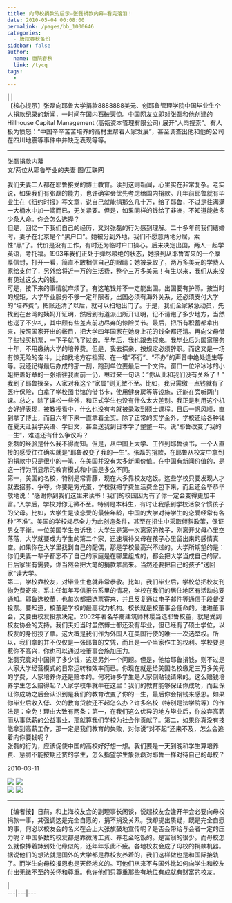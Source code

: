 ```yaml
---
title: 向母校捐款的启示—张磊捐款内幕—看完落泪！
date: 2010-05-04 00:08:00
permalink: /pages/bb_1000646
categories: 
  - 唐院春秋备份
sidebar: false
author: 
  name: 唐院春秋
  link: /tycq
tags: 
  - 
---
```


|  |  
【核心提示】张磊向耶鲁大学捐款8888888美元、创耶鲁管理学院中国毕业生个人捐款纪录的新闻，一时间在国内石破天惊。中国网友立即对张磊和他创建的Hillhouse
Capital Management (高瓴资本管理有限公司)
展开“人肉搜索”。有人极为愤怒：“中国辛辛苦苦培养的高材生帮着人家发展”，甚至调查出他和他的公司在四川地震等事件中并缺乏表现等等。  

* * *

  
张磊捐款内幕  
文/两位从耶鲁毕业的夫妻 图/互联网

  
我们夫妻二人都在耶鲁接受的博士教育。读到这则新闻，心里实在非常复杂。老实说，如果我们有张磊的能力，也许确实会优先考虑给国内捐款。几年前耶鲁就有毕业生在《纽约时报》写文章，说自己就能捐那么几十万，给了耶鲁，不过是往满满一大桶水中加一滴而已，无关紧要。但是，如果同样的钱给了非洲，不知道能救多少条人命。你会怎么选择？  
但是，回忆一下我们自己的经历，又对张磊的行为感到理解。二十多年前我们结婚时，妻子在北京是个“黑户口”。她被分到外地，我们不愿意两地分居，索性“黑”了。代价是没有工作，有时还为临时户口操心。后来决定出国，两人一起学英语，考托福。1993年我们正处于弹尽粮绝的状态，她接到从耶鲁寄来的一个厚厚信封，打开一看，简直不敢相信自己的眼睛：她被录取了，两万多美元的学费人家给支付了，另外给将近一万的生活费，整个三万多美元！有生以来，我们从来没有见过这么大的钱。  
可是，接下来的事情就麻烦了。有这笔钱并不一定能出国。出国要有护照。按当时的规矩，大学毕业服务不够一定年限者，出国必须有海外关系，还必须支付大学的“培养费”，把账还清了以后，就可以扫地出门了。于是，我们全家紧急动员，先找到在台湾的姨妈开证明，然后到街道派出所开证明，记不请跑了多少地方，当然也送了不少礼，其中颇有些差点前功尽弃的惊险关节。最后，把所有积蓄都拿出来，按照国家开出的帐目，把大学四年国家在她身上花的钱全都还清。再向父母借了些钱买机票，一下子就飞了过去。半年后，我也跟去探亲。我毕业后为国家服务十年，不用缴纳大学的培养费。但是，我去探亲，按规定必须辞职。而这又是一场有惊无险的奋斗，比如找地方存档案、在一堆“不行”、“不办”的声音中绝处逢生等等。我还记得最后办成的那一刻，跑到单位要最后一个文件。窗口一位冷冰冰的小姐把盖好章的一张纸往我面前一仍，甩过来一句话：“你从此和我们没有关系了！”  
我到了耶鲁探亲，人家对我这个“家属”则无微不至。比如，我只需缴一点钱就有了医疗保险，白拿了学校图书馆的借书卡，使用健身房等等设施，还能在旁听两门课。总之，除了课松一些外，和正式学生也没有什么太大差别。我正是利用这个机会好好表现，被教授看中，什么也没有考就被录取到硕士课程。日后一帆风顺，直到拿了博士，而且六年下来一直拿着全奖。除了正常的奖学金外，学校还给各种钱在夏天让我学英语、学日文，甚至送我到日本学了整整一年。说“耶鲁改变了我的一生”，难道还有什么争议吗？  
张磊的经验是什么我不得而知。但是，从中国上大学、工作到耶鲁读书，一个人直接的感受往往确实就是“耶鲁改变了我的一生”。张磊的捐款，在耶鲁从校友中拿到的捐款中只是很小的一笔，在美国并没有太多新闻价值。在中国有新闻价值的，是这一行为所显示的教育模式和中国是多么不同。  
第一，美国的名校，特别是常青藤，现在大多靠校友吃饭。这些学校只要发现人才就去招募、争夺。你要是穷光蛋，学校就把学费生活费全包下来，而且还会毕恭毕敬地说：“感谢你到我们这里来读书！我们的校园因为有了你一定会变得更加丰富。”入学后，学校对你无微不至。特别是本科生，有时让我感到学校活象个惯孩子的父母。比如，大学生是谈恋爱的最佳年龄，中国的大学对待学生的恋爱经常有各种“不准”。美国的学校竭尽全力为此创造条件，甚至在招生中采取倾斜政策，保证男女平衡。一位美国学生告诉我：大学生是第一次离家的孩子，刚离开父母心里空落落，大学就要成为学生的第二个家，迅速填补父母在孩子心里留出来的感情真空。如果你在大学里找到自己的配偶，那是学校最高兴不过的。大学所期望的是：你们夫妻一辈子都忘不了自己的家庭是在哪里组成的，都会把大学当成自己的家。日后家里有需要，你当然会把大笔的捐款拿出来。当然还要把自己的孩子“送回家”读大学。  
第二，学校靠校友，对毕业生也就非常恭敬。比如，我们毕业后，学校总把校友刊物免费寄来，系主任每年写信报告系里的情况，学校在我们的居住地区有活动总要通知。耶鲁选校董，也每次都把选票寄来，并且反复通过电子邮件等通信手段督促投票。要知道，校董是学校的最高权力机构。校长就是校董事会任命的。谁进董事会，又要由校友投票决定。2002年著名华裔建筑师林璎当选耶鲁校董，就是受到校友协会的支持。我们夫妇当时虽然博士都还没有毕业，但已经有了硕士学位，以校友的身份投了票。这大概是我们作为外国人在美国行使的唯一一次选举权。所以，我们拿的并不仅仅是一张耶鲁的文凭，而且是一个当家作主的权利。学校要是惹你不高兴，你也可以通过校董事会施加压力。  
张磊究竟对中国捐了多少钱，这是另外一个问题。但是，他给耶鲁捐钱，则不过是人家大学经营模式的日常运转和效率而已。你现在就是给美国名校缴足三万多美元的学费，人家培养你还是赔本的。何况许多学生是人家倒贴钱请来的。这么赔钱培养学生怎么赔得起？人家学校牛就牛在这里：我们的教育能够保证你成功，而且保证你成功之后会认识到是我们的教育改变了你的一生，最后你会捐钱来感恩。如果你毕业后收入低、欠的教育贷款还不起怎么办？许多名校（特别是法学院等）的作法是：全免！理由大致有两条：第一，在我们这么优异的地方毕业后，你放弃高薪而从事低薪的公益事业，那就算我们学校为社会作贡献了。第二，如果你真没有技能拿到高薪工作，那一定是我们教育的失败，对你说“对不起”还来不及，怎么会追着向你要钱呢？  
张磊的行为，应该促使中国的高校好好想一想。我们要是一天到晚和学生算培养费、惩罚不能按期还贷的学生，怎么指望学生象张磊对耶鲁一样对待自己的母校？  
  
2010-03-11  
  

![](http://www.sinovision.net/attachments/2010/03/02/4080937674b8dad5b7fb6d.jpg)
![](http://www.nxycedu.com/Xstd/UploadFiles_1210/200609/20060926175959471.jpg)  
![](http://bestuniversitiesinusa.com/images/university_yale.jpg)
![](http://www.austarstudy.com/Admin/uping/200997171323耶鲁大学3.jpg)  
  

* * *

  
【编者按】日前，和上海校友会的副理事长闲谈，说起校友会逢开年会必要向母校捐款一事，其强调这是完全自愿的，捐不捐没关系。我却提出质疑，既是完全自愿的事，何必以校友会的名义在会上大张旗鼓地宣传呢？是否会带给与会者一定的压力呢？中国多数的校友都是靠微薄工资、养老金吃饭的。是富翁的很少。而母校怎么就像捧着鉢到处化缘似的，还年年乐此不疲。各地校友会成了母校的捐款机器。据说他们的想法就是国外的大学都是靠校友养着的，我们这样做也是和国际接轨了。而学生向母校报恩也是天经地义的。可他们从来不与国外比如何向学生和校友付出无微不至的关怀和尊重。也许他们只尊重那些有地位有成就有财富的校友。  
  
|  
---|---|---